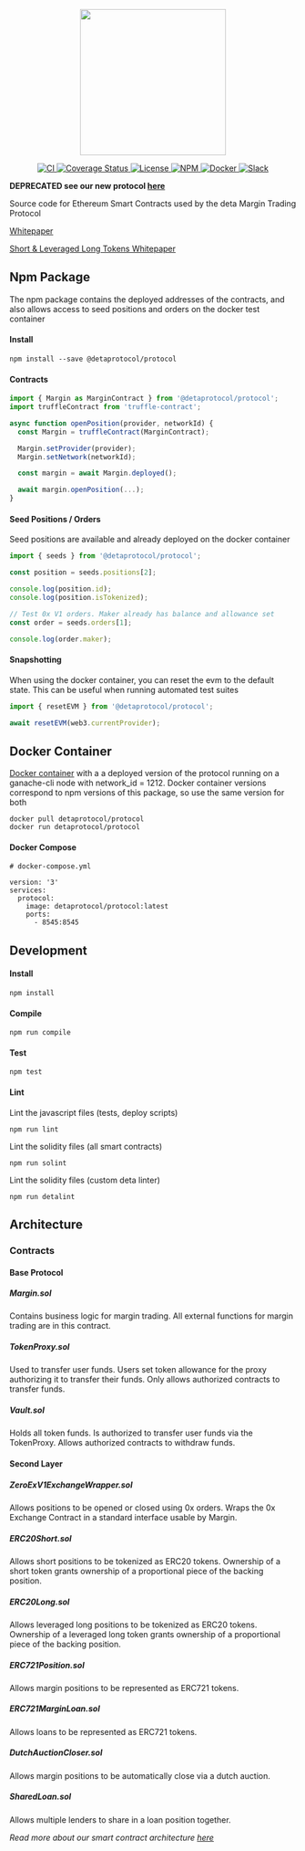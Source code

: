 <p align="center"><img src="https://s3.amazonaws.com/deta-assets/logo_large_white.png" width="256" /></p>

<p align="center">
  <a href="https://circleci.com/gh/detaprotocol/workflows/protocol_v1/tree/master">
    <img src="https://img.shields.io/circleci/project/github/detaprotocol/protocol_v1.svg" alt='CI' />
  </a>
  <a href='https://coveralls.io/github/detaprotocol/protocol'>
    <img src='https://coveralls.io/repos/github/detaprotocol/protocol/badge.svg?branch=master' alt='Coverage Status' />
  </a>
  <a href='https://github.com/detaprotocol/protocol/blob/master/LICENSE'>
    <img src='https://img.shields.io/github/license/detaprotocol/protocol.svg?longCache=true' alt='License' />
  </a>
  <a href='https://www.npmjs.com/package/@detaprotocol/protocol'>
    <img src='https://img.shields.io/npm/v/@detaprotocol/protocol.svg' alt='NPM' />
  </a>
  <a href='https://store.docker.com/community/images/detaprotocol/protocol/tags'>
    <img src='https://img.shields.io/badge/docker-container-blue.svg?logo=docker&longCache=true' alt='Docker' />
  </a>
  <a href='https://slack.deta.exchange/'>
    <img src='https://img.shields.io/badge/chat-on%20slack-brightgreen.svg?longCache=true' alt='Slack' />
  </a>
</p>

**DEPRECATED see our new protocol [here](https://github.com/detaprotocol/solo)**

Source code for Ethereum Smart Contracts used by the deta Margin Trading Protocol

[Whitepaper](https://whitepaper.deta.exchange)

[Short & Leveraged Long Tokens Whitepaper](https://margintokens.deta.exchange)

## Npm Package

The npm package contains the deployed addresses of the contracts, and also allows access to seed positions and orders on the docker test container

#### Install

```
npm install --save @detaprotocol/protocol
```

#### Contracts

```javascript
import { Margin as MarginContract } from '@detaprotocol/protocol';
import truffleContract from 'truffle-contract';

async function openPosition(provider, networkId) {
  const Margin = truffleContract(MarginContract);

  Margin.setProvider(provider);
  Margin.setNetwork(networkId);

  const margin = await Margin.deployed();

  await margin.openPosition(...);
}
```

#### Seed Positions / Orders

Seed positions are available and already deployed on the docker container

```javascript
import { seeds } from '@detaprotocol/protocol';

const position = seeds.positions[2];

console.log(position.id);
console.log(position.isTokenized);

// Test 0x V1 orders. Maker already has balance and allowance set
const order = seeds.orders[1];

console.log(order.maker);
```

#### Snapshotting

When using the docker container, you can reset the evm to the default state. This can be useful when running automated test suites

```javascript
import { resetEVM } from '@detaprotocol/protocol';

await resetEVM(web3.currentProvider);
```

## Docker Container

[Docker container](https://store.docker.com/community/images/detaprotocol/protocol/tags) with a a deployed version of the protocol running on a ganache-cli node with network_id = 1212. Docker container versions correspond to npm versions of this package, so use the same version for both

```
docker pull detaprotocol/protocol
docker run detaprotocol/protocol
```

#### Docker Compose

```
# docker-compose.yml

version: '3'
services:
  protocol:
    image: detaprotocol/protocol:latest
    ports:
      - 8545:8545
```

## Development

#### Install

```
npm install
```

#### Compile

```
npm run compile
```

#### Test

```
npm test
```

#### Lint

Lint the javascript files (tests, deploy scripts)
```
npm run lint
```


Lint the solidity files (all smart contracts)
```
npm run solint
```

Lint the solidity files (custom deta linter)
```
npm run detalint
```

## Architecture

### Contracts

#### Base Protocol

##### Margin.sol

Contains business logic for margin trading. All external functions for margin trading are in this contract.

##### TokenProxy.sol

Used to transfer user funds. Users set token allowance for the proxy authorizing it to transfer their funds. Only allows authorized contracts to transfer funds.

##### Vault.sol

Holds all token funds. Is authorized to transfer user funds via the TokenProxy. Allows authorized contracts to withdraw funds.

#### Second Layer

##### ZeroExV1ExchangeWrapper.sol

Allows positions to be opened or closed using 0x orders. Wraps the 0x Exchange Contract in a standard interface usable by Margin.

##### ERC20Short.sol

Allows short positions to be tokenized as ERC20 tokens. Ownership of a short token grants ownership of a proportional piece of the backing position.

##### ERC20Long.sol

Allows leveraged long positions to be tokenized as ERC20 tokens. Ownership of a leveraged long token grants ownership of a proportional piece of the backing position.

##### ERC721Position.sol

Allows margin positions to be represented as ERC721 tokens.

##### ERC721MarginLoan.sol

Allows loans to be represented as ERC721 tokens.

##### DutchAuctionCloser.sol

Allows margin positions to be automatically close via a dutch auction.

##### SharedLoan.sol

Allows multiple lenders to share in a loan position together.

_Read more about our smart contract architecture [here](https://docs.google.com/document/d/19mc4Jegby5o2IPkhrR2QawNmE45NMYVL6U23YygEfts/edit?usp=sharing)_
